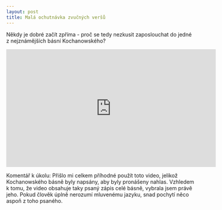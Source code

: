```yaml
---
layout: post
title: Malá ochutnávka zvučných veršů 
---
```


Někdy je dobré začít zpříma - proč se tedy nezkusit zaposlouchat do jedné z nejznámějších básní Kochanowského? 


<iframe width="560" height="315" src="https://www.youtube.com/embed/6UiJeUBusrk" frameborder="0" allowfullscreen></iframe>


Komentář k úkolu: Přišlo mi celkem příhodné použít toto video, jelikož Kochanowského básně byly napsány, aby byly pronášeny nahlas. Vzhledem k tomu, že video obsahuje taky psaný zápis celé básně, vybrala jsem právě jeho. Pokud člověk úplně nerozumí mluvenému jazyku, snad pochytí něco aspoň z toho psaného.